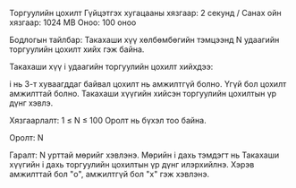 Торгуулийн цохилт
Гүйцэтгэх хугацааны хязгаар: 2 секунд / Санах ойн хязгаар: 1024 MB
Оноо: 100 оноо

Бодлогын тайлбар:
Такахаши хүү хөлбөмбөгийн тэмцээнд N удаагийн торгуулийн цохилт хийх гэж байна.

Такахаши хүү i удаагийн торгуулийн цохилт хийхдээ:

i нь 3-т хуваагддаг байвал цохилт нь амжилтгүй болно.
Үгүй бол цохилт амжилттай болно.
Такахаши хүүгийн хийсэн торгуулийн цохилтын үр дүнг хэвлэ.

Хязгаарлалт:
1 ≤ N ≤ 100
Оролт нь бүхэл тоо байна.

Оролт:
N

Гаралт:
N урттай мөрийг хэвлэнэ. Мөрийн i дахь тэмдэгт нь Такахаши хүүгийн i дахь торгуулийн цохилтын үр дүнг илэрхийлнэ. Хэрэв амжилттай бол "o", амжилтгүй бол "x" гэж хэвлэнэ.